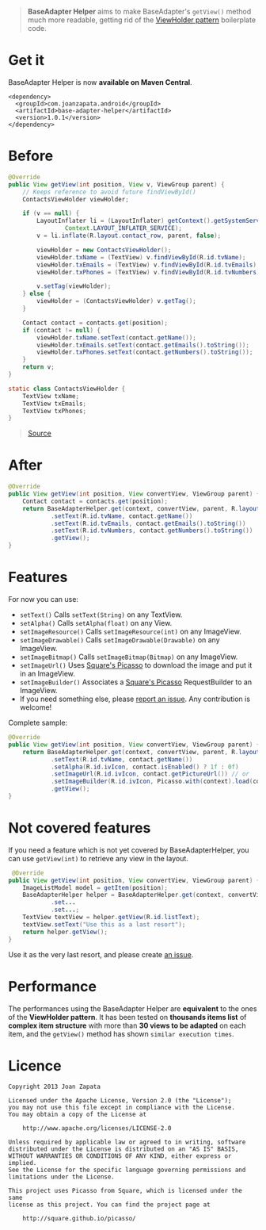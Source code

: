 > **BaseAdapter Helper** aims to make BaseAdapter's ```getView()``` method much more readable, getting rid of the [ViewHolder pattern](http://www.jmanzano.es/blog/?p=166) boilerplate code.

# Get it

BaseAdapter Helper is now **available on Maven Central**.

```
<dependency>
  <groupId>com.joanzapata.android</groupId>
  <artifactId>base-adapter-helper</artifactId>
  <version>1.0.1</version>
</dependency>
```

# Before

```java
@Override
public View getView(int position, View v, ViewGroup parent) {
    // Keeps reference to avoid future findViewById()
    ContactsViewHolder viewHolder;

    if (v == null) {
        LayoutInflater li = (LayoutInflater) getContext().getSystemService(
                Context.LAYOUT_INFLATER_SERVICE);
        v = li.inflate(R.layout.contact_row, parent, false);

        viewHolder = new ContactsViewHolder();
        viewHolder.txName = (TextView) v.findViewById(R.id.tvName);
        viewHolder.txEmails = (TextView) v.findViewById(R.id.tvEmails);
        viewHolder.txPhones = (TextView) v.findViewById(R.id.tvNumbers);

        v.setTag(viewHolder);
    } else {
        viewHolder = (ContactsViewHolder) v.getTag();
    }

    Contact contact = contacts.get(position);
    if (contact != null) {
        viewHolder.txName.setText(contact.getName());
        viewHolder.txEmails.setText(contact.getEmails().toString());
        viewHolder.txPhones.setText(contact.getNumbers().toString());
    }
    return v;
}

static class ContactsViewHolder {
    TextView txName;
    TextView txEmails;
    TextView txPhones;
}
```

> [Source](http://www.jmanzano.es/blog/?p=166)

# After

```java
@Override
public View getView(int position, View convertView, ViewGroup parent) {
    Contact contact = contacts.get(position);
    return BaseAdapterHelper.get(context, convertView, parent, R.layout.contact_row)
            .setText(R.id.tvName, contact.getName())
            .setText(R.id.tvEmails, contact.getEmails().toString())
            .setText(R.id.tvNumbers, contact.getNumbers().toString())
            .getView();
}
```

# Features

For now you can use:

* ```setText()``` Calls ```setText(String)``` on any TextView.
* ```setAlpha()``` Calls ```setAlpha(float)``` on any View.
* ```setImageResource()``` Calls ```setImageResource(int)``` on any ImageView.
* ```setImageDrawable()``` Calls ```setImageDrawable(Drawable)``` on any ImageView.
* ```setImageBitmap()``` Calls ```setImageBitmap(Bitmap)``` on any ImageView.
* ```setImageUrl()``` Uses [Square's Picasso](http://square.github.io/picasso/) to download the image and put it in an ImageView.
* ```setImageBuilder()``` Associates a [Square's Picasso](http://square.github.io/picasso/) RequestBuilder to an ImageView.
* If you need something else, please [report an issue](https://github.com/JoanZapata/base-adapter-helper/issues). Any contribution is welcome!

Complete sample:

```java
@Override
public View getView(int position, View convertView, ViewGroup parent) {
    return BaseAdapterHelper.get(context, convertView, parent, R.layout.contact_row)
            .setText(R.id.tvName, contact.getName())
            .setAlpha(R.id.ivIcon, contact.isEnabled() ? 1f : 0f)
            .setImageUrl(R.id.ivIcon, contact.getPictureUrl()) // or
            .setImageBuilder(R.id.ivIcon, Picasso.with(context).load(contact.getPictureUrl()).resize(100, 100))
            .getView();
}
```

# Not covered features

If you need a feature which is not yet covered by BaseAdapterHelper, you can use ```getView(int)``` to retrieve any view in the layout.

```java
 @Override
public View getView(int position, View convertView, ViewGroup parent) {
    ImageListModel model = getItem(position);
    BaseAdapterHelper helper = BaseAdapterHelper.get(context, convertView, parent, R.layout.list_item)
            .set...
            .set...;
    TextView textView = helper.getView(R.id.listText);
    textView.setText("Use this as a last resort");
    return helper.getView();
}
```

Use it as the very last resort, and please create [an issue](https://github.com/JoanZapata/base-adapter-helper/issues).

# Performance

The performances using the BaseAdapter Helper are **equivalent** to the ones of the **ViewHolder pattern**.
It has been tested on **thousands items list** of **complex item structure** with more than **30 views to be adapted** on each item, and the ```getView()``` method has shown ```similar execution times```.

# Licence

```
Copyright 2013 Joan Zapata

Licensed under the Apache License, Version 2.0 (the "License");
you may not use this file except in compliance with the License.
You may obtain a copy of the License at

    http://www.apache.org/licenses/LICENSE-2.0

Unless required by applicable law or agreed to in writing, software
distributed under the License is distributed on an "AS IS" BASIS,
WITHOUT WARRANTIES OR CONDITIONS OF ANY KIND, either express or implied.
See the License for the specific language governing permissions and
limitations under the License.

This project uses Picasso from Square, which is licensed under the same
license as this project. You can find the project page at

    http://square.github.io/picasso/
```

